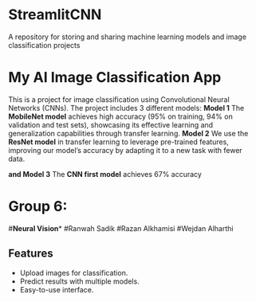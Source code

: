 # StreamlitCNN
A repository for storing and sharing machine learning models and image classification projects

# My AI Image Classification App

This is a project for image classification using Convolutional Neural Networks (CNNs). The project includes 3 different models: 
 **Model 1**
The **MobileNet model** achieves high accuracy (95% on training, 94% on validation and test sets), showcasing its effective learning and generalization capabilities through transfer learning.
**Model 2** 
We use the **ResNet model** in transfer learning to leverage pre-trained features, improving our model’s accuracy by adapting it to a new task with fewer data.

**and Model 3**
The **CNN first model** achieves 67% accuracy

# **Group 6:**
#**Neural Vision***
#Ranwah Sadik
#Razan Alkhamisi
#Wejdan Alharthi


## Features
- Upload images for classification.
- Predict results with multiple models.
- Easy-to-use interface.
